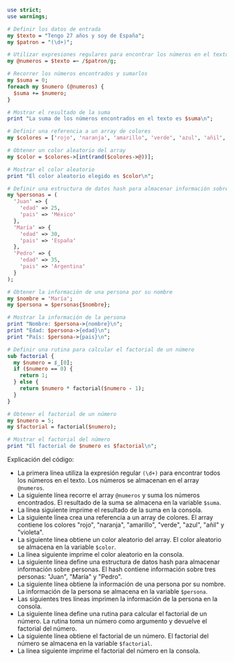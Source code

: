 ```perl
use strict;
use warnings;

# Definir los datos de entrada
my $texto = "Tengo 27 años y soy de España";
my $patron = "(\d+)";

# Utilizar expresiones regulares para encontrar los números en el texto
my @numeros = $texto =~ /$patron/g;

# Recorrer los números encontrados y sumarlos
my $suma = 0;
foreach my $numero (@numeros) {
  $suma += $numero;
}

# Mostrar el resultado de la suma
print "La suma de los números encontrados en el texto es $suma\n";

# Definir una referencia a un array de colores
my $colores = ['rojo', 'naranja', 'amarillo', 'verde', 'azul', 'añil', 'violeta'];

# Obtener un color aleatorio del array
my $color = $colores->[int(rand($colores->@))];

# Mostrar el color aleatorio
print "El color aleatorio elegido es $color\n";

# Definir una estructura de datos hash para almacenar información sobre personas
my %personas = (
  'Juan' => {
    'edad' => 25,
    'pais' => 'México'
  },
  'María' => {
    'edad' => 30,
    'pais' => 'España'
  },
  'Pedro' => {
    'edad' => 35,
    'pais' => 'Argentina'
  }
);

# Obtener la información de una persona por su nombre
my $nombre = 'María';
my $persona = $personas{$nombre};

# Mostrar la información de la persona
print "Nombre: $persona->{nombre}\n";
print "Edad: $persona->{edad}\n";
print "País: $persona->{pais}\n";

# Definir una rutina para calcular el factorial de un número
sub factorial {
  my $numero = $_[0];
  if ($numero == 0) {
    return 1;
  } else {
    return $numero * factorial($numero - 1);
  }
}

# Obtener el factorial de un número
my $numero = 5;
my $factorial = factorial($numero);

# Mostrar el factorial del número
print "El factorial de $numero es $factorial\n";
```

Explicación del código:

* La primera línea utiliza la expresión regular `(\d+)` para encontrar todos los números en el texto. Los números se almacenan en el array `@numeros`.
* La siguiente línea recorre el array `@numeros` y suma los números encontrados. El resultado de la suma se almacena en la variable `$suma`.
* La línea siguiente imprime el resultado de la suma en la consola.
* La siguiente línea crea una referencia a un array de colores. El array contiene los colores "rojo", "naranja", "amarillo", "verde", "azul", "añil" y "violeta".
* La siguiente línea obtiene un color aleatorio del array. El color aleatorio se almacena en la variable `$color`.
* La línea siguiente imprime el color aleatorio en la consola.
* La siguiente línea define una estructura de datos hash para almacenar información sobre personas. El hash contiene información sobre tres personas: "Juan", "María" y "Pedro".
* La siguiente línea obtiene la información de una persona por su nombre. La información de la persona se almacena en la variable `$persona`.
* Las siguientes tres líneas imprimen la información de la persona en la consola.
* La siguiente línea define una rutina para calcular el factorial de un número. La rutina toma un número como argumento y devuelve el factorial del número.
* La siguiente línea obtiene el factorial de un número. El factorial del número se almacena en la variable `$factorial`.
* La línea siguiente imprime el factorial del número en la consola.
